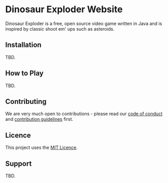 # Dinosaur Exploder Website

Dinosaur Exploder is a free, open source video game written in Java and is inspired by classic shoot em' ups such as asteroids.

## Installation

TBD.

## How to Play

TBD.

## Contributing

We are very much open to contributions - please read our [code of conduct](https://github.com/dylan-power/dinosaur-exploder/blob/main/CODE_OF_CONDUCT.md) and [contribution guidelines](https://github.com/dylan-power/dinosaur-exploder/blob/main/CONTRIBUTING.md) first.

## Licence

This project uses the [MIT Licence](LICENSE).

## Support

TBD.
